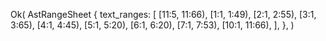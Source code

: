 Ok(
    AstRangeSheet {
        text_ranges: [
            [11:5, 11:66),
            [1:1, 1:49),
            [2:1, 2:55),
            [3:1, 3:65),
            [4:1, 4:45),
            [5:1, 5:20),
            [6:1, 6:20),
            [7:1, 7:53),
            [10:1, 11:66),
        ],
    },
)